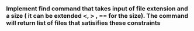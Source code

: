 ### Implement find command that takes input of file extension and a size ( it can be extended <, > , == for the size). The command will return list of files that satisifies these constraints
